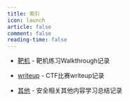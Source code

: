 ```yaml
---
title: 索引
icon: launch
article: false
comment: false
reading-time: false
---
```




- [靶机](靶机/0.readme.md) - 靶机练习Walkthrough记录

- [writeup](ctf/writeup/0.readme.md) - CTF比赛writeup记录 

- [其他](其他/0.readme.md) - 安全相关其他内容学习总结记录
